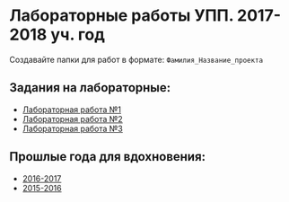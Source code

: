 # Лабораторные работы УПП. 2017-2018 уч. год

Создавайте папки для работ в формате: `Фамилия_Название_проекта`

Задания на лабораторные:
-----------------------
- [Лабораторная работа №1](lab1.md)
- [Лабораторная работа №2](lab2.md)
- [Лабораторная работа №3](lab3.md)

Прошлые года для вдохновения:
----------------------------
- [2016-2017](https://github.com/Nordth/istu-lab-upp-2016-2017)
- [2015-2016](https://github.com/Nordth/laboratory_2015_16)
